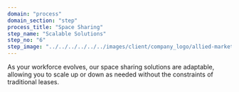 ```yaml
---
domain: "process"
domain_section: "step"
process_title: "Space Sharing"
step_name: "Scalable Solutions"
step_no: "6"
step_image: "../../../../../../images/client/company_logo/allied-marketing.png"
---
```


As your workforce evolves, our space sharing solutions are adaptable, allowing you to scale up or down as needed without the constraints of traditional leases.
